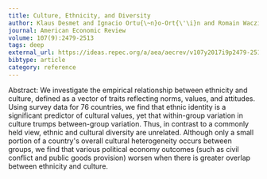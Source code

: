```yaml
---
title: Culture, Ethnicity, and Diversity
author: Klaus Desmet and Ignacio Ortu{\~n}o-Ort{\'\i}n and Romain Wacziarg
journal: American Economic Review
volume: 107(9):2479-2513
tags: deep
external_url: https://ideas.repec.org/a/aea/aecrev/v107y2017i9p2479-2513.html
bibtype: article
category: reference
---
```

Abstract: We investigate the empirical relationship between ethnicity and culture, defined as a vector of traits reflecting norms, values, and attitudes. Using survey data for 76 countries, we find that ethnic identity is a significant predictor of cultural values, yet that within-group variation in culture trumps between-group variation. Thus, in contrast to a commonly held view, ethnic and cultural diversity are unrelated. Although only a small portion of a country's overall cultural heterogeneity occurs between groups, we find that various political economy outcomes (such as civil conflict and public goods provision) worsen when there is greater overlap between ethnicity and culture.
